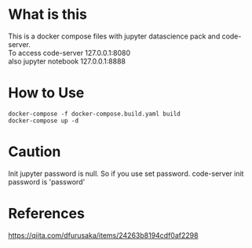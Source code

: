 # What is this
This is a docker compose files with jupyter datascience pack and code-server.  
To access code-server 127.0.0.1:8080  
also jupyter notebook 127.0.0.1:8888  

# How to Use
```docker-compose -f docker-compose.build.yaml build```  
```docker-compose up -d```

# Caution
Init jupyter password is null. So if you use set password.
code-server init password is 'password'

# References
https://qiita.com/dfurusaka/items/24263b8194cdf0af2298
